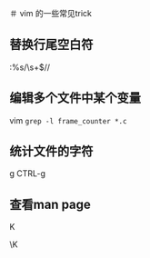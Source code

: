 ＃ vim 的一些常见trick

## 替换行尾空白符

:%s/\s\+$//

## 编辑多个文件中某个变量

vim `grep -l frame_counter *.c`

## 统计文件的字符

g CTRL-g

## 查看man page

K

\K


